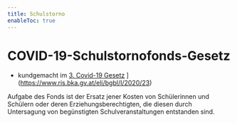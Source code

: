 ```yaml
---
title: Schulstorno
enableToc: true
---
```


# COVID-19-Schulstornofonds-Gesetz

* kundgemacht im [3. Covid-19 Gesetz](https://www.ris.bka.gv.at/eli/bgbl/I/2020/23) ](https://www.ris.bka.gv.at/eli/bgbl/I/2020/23)

Aufgabe des Fonds ist der Ersatz jener Kosten von Schülerinnen und Schülern oder deren Erziehungsberechtigten, die diesen durch Untersagung von begünstigten Schulveranstaltungen entstanden sind.